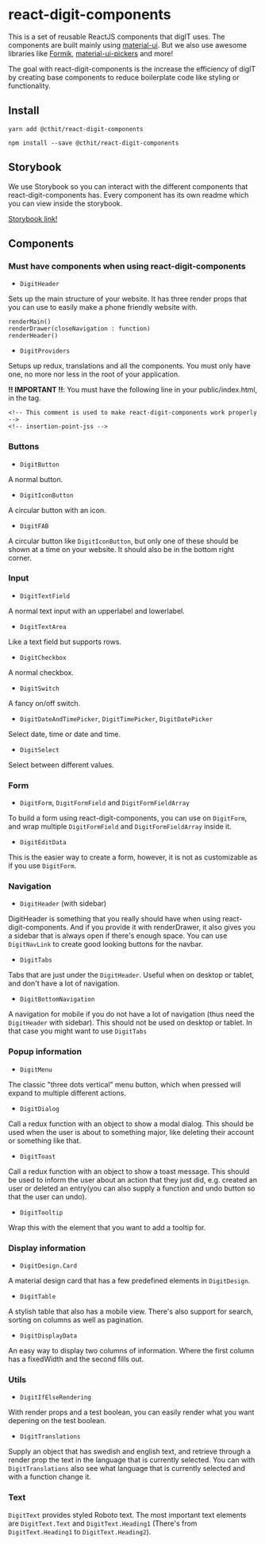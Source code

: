 # react-digit-components

This is a set of reusable ReactJS components that digIT uses. The components are built mainly using [material-ui](https://material-ui.com). But we also use awesome libraries like [Formik](https://jaredpalmer.com/formik), [material-ui-pickers](https://material-ui-pickers.firebaseapp.com/) and more!

The goal with react-digit-components is the increase the efficiency of digIT by creating base components to reduce boilerplate code like styling or functionality.

## Install

`yarn add @cthit/react-digit-components`

`npm install --save @cthit/react-digit-components`

## Storybook

We use Storybook so you can interact with the different components that react-digit-components has. Every component has its own readme which you can view inside the storybook.

[Storybook link!](http://cthit.github.io/react-digit-components)

## Components

### Must have components when using react-digit-components

- `DigitHeader`

Sets up the main structure of your website. It has three render props that you can use to easily make a phone friendly website with.

```
renderMain()
renderDrawer(closeNavigation : function)
renderHeader()
```

- `DigitProviders`

Setups up redux, translations and all the components. You must only have one, no more nor less in the root of your application.

**!! IMPORTANT !!**: You must have the following line in your public/index.html, in the <head></head> tag.

```
<!-- This comment is used to make react-digit-components work properly -->
<!-- insertion-point-jss -->
```

### Buttons

- `DigitButton`

A normal button.

- `DigitIconButton`

A circular button with an icon.

- `DigitFAB`

A circular button like `DigitIconButton`, but only one of these should be shown at a time on your website. It should also be in the bottom right corner.

### Input

- `DigitTextField`

A normal text input with an upperlabel and lowerlabel.

- `DigitTextArea`

Like a text field but supports rows.

- `DigitCheckbox`

A normal checkbox.

- `DigitSwitch`

A fancy on/off switch.

- `DigitDateAndTimePicker`, `DigitTimePicker`, `DigitDatePicker`

Select date, time or date and time.

- `DigitSelect`

Select between different values.

### Form

- `DigitForm`, `DigitFormField` and
  `DigitFormFieldArray`

To build a form using react-digit-components, you can use on `DigitForm`, and wrap multiple `DigitFormField` and `DigitFormFieldArray` inside it.

- `DigitEditData`

This is the easier way to create a form, however, it is not as customizable as if you use `DigitForm`.

### Navigation

- `DigitHeader` (with sidebar)

DigitHeader is something that you really should have when using react-digit-components. And if you provide it with renderDrawer, it also gives you a sidebar that is always open if there's enough space. You can use `DigitNavLink` to create good looking buttons for the navbar.

- `DigitTabs`

Tabs that are just under the `DigitHeader`. Useful when on desktop or tablet, and don't have a lot of navigation.

- `DigitBottomNavigation`

A navigation for mobile if you do not have a lot of navigation (thus need the `DigitHeader` with sidebar). This should not be used on desktop or tablet. In that case you might want to use `DigitTabs`

### Popup information

- `DigitMenu`

The classic "three dots vertical" menu button, which when pressed will expand to multiple different actions.

- `DigitDialog`

Call a redux function with an object to show a modal dialog. This should be used when the user is about to something major, like deleting their account or something like that.

- `DigitToast`

Call a redux function with an object to show a toast message. This should be used to inform the user about an action that they just did, e.g. created an user or deleted an entry(you can also supply a function and undo button so that the user can undo).

- `DigitTooltip`

Wrap this with the element that you want to add a tooltip for.

### Display information

- `DigitDesign.Card`

A material design card that has a few predefined elements in `DigitDesign`.

- `DigitTable`

A stylish table that also has a mobile view. There's also support for search, sorting on columns as well as pagination.

- `DigitDisplayData`

An easy way to display two columns of information. Where the first column has a fixedWidth and the second fills out.

### Utils

- `DigitIfElseRendering`

With render props and a test boolean, you can easily render what you want depening on the test boolean.

- `DigitTranslations`

Supply an object that has swedish and english text, and retrieve through a render prop the text in the language that is currently selected. You can with `DigitTranslations` also see what language that is currently selected and with a function change it.

### Text

`DigitText` provides styled Roboto text. The most important text elements are `DigitText.Text` and `DigitText.Heading1` (There's from `DigitText.Heading1` to `DigitText.Heading2`).

